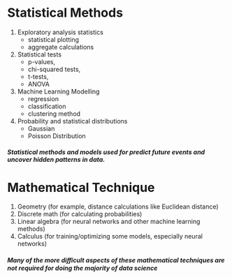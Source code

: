 # Statistical Methods
1. Exploratory analysis statistics
	- statistical plotting 
	- aggregate calculations
2. Statistical tests
	- p-values, 
	- chi-squared tests,
	- t-tests,
	- ANOVA
3. Machine Learning Modelling
	- regression
	- classification
	- clustering method
4. Probability and statistical distributions
	- Gaussian
	- Poisson Distribution


##### Statistical methods and models used for predict future events and uncover hidden patterns in data.


# Mathematical Technique
1.	Geometry (for example, distance calculations like Euclidean distance)
2.	Discrete math (for calculating probabilities)
3.	Linear algebra (for neural networks and other machine learning methods)
4.	Calculus (for training/optimizing some models, especially neural networks)

##### Many of the more diﬃcult aspects of these mathematical techniques are not required for doing the majority of data science